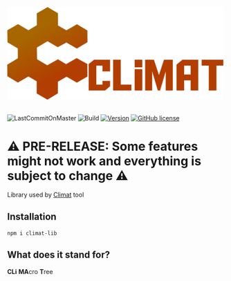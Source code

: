 <img alt="Climat logo" src="https://raw.githubusercontent.com/climat-project/doc-and-design/master/static/img/logo-name-lib.svg" width="500px"/>
<br/><br/>

![LastCommitOnMaster](https://img.shields.io/github/last-commit/climat-project/climat-lib/master?label=last%20commit%20on%20master)
![Build](https://img.shields.io/github/actions/workflow/status/climat-project/climat-lib/build.yml?branch=master)
[![Version](https://img.shields.io/npm/v/climat-lib)](https://www.npmjs.com/package/climat-lib)
[![GitHub license](https://img.shields.io/npm/l/climat-lib)](https://github.com/climat-project/climat-lib/blob/master/LICENSE.md)

# ⚠️ PRE-RELEASE: Some features might not work and everything is subject to change ⚠️

Library used by [Climat](https://github.com/climat-project/climat) tool

## Installation

```sh
npm i climat-lib
```

## What does it stand for?

**CLi** **MA**cro **T**ree
